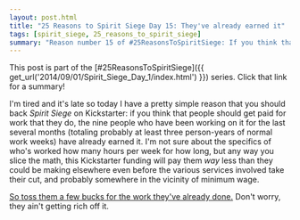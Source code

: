 ```yaml
---
layout: post.html
title: "25 Reasons to Spirit Siege Day 15: They've already earned it"
tags: [spirit_siege, 25_reasons_to_spirit_siege]
summary: "Reason number 15 of #25ReasonsToSpiritSiege: If you think that a day's work deserves a day's pay, the team's already earned $50K."
---
```


This post is part of the [#25ReasonsToSpiritSiege]({{ get_url('2014/09/01/Spirit_Siege_Day_1/index.html') }}) series. Click that link for a summary!

I'm tired and it's late so today I have a pretty simple reason that you should back _Spirit Siege_ on Kickstarter: if you think that people should get paid for work that they do, the nine people who have been working on it for the last several months (totaling probably at least three person-years of normal work weeks) have already earned it. I'm not sure about the specifics of who's worked how many hours per week for how long, but any way you slice the math, this Kickstarter funding will pay them _way_ less than they could be making elsewhere even before the various services involved take their cut, and probably somewhere in the vicinity of minimum wage.

[So toss them a few bucks for the work they've already done.](https://www.kickstarter.com/projects/1796662059/spirit-siege-your-five-minute-strategy-game-fix) Don't worry, they ain't getting rich off it.
